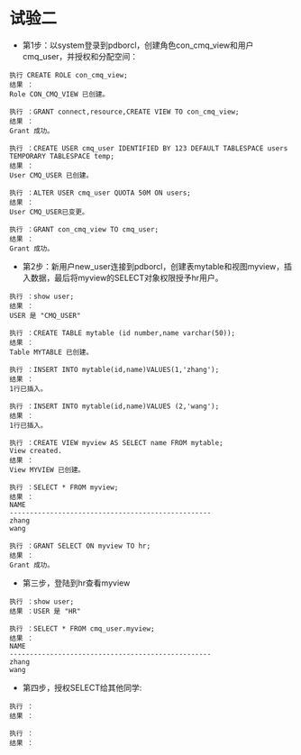 # 试验二
* 第1步：以system登录到pdborcl，创建角色con_cmq_view和用户cmq_user，并授权和分配空间：
```
执行 CREATE ROLE con_cmq_view;
结果 ：
Role CON_CMQ_VIEW 已创建。
```
```
执行 ：GRANT connect,resource,CREATE VIEW TO con_cmq_view;
结果 ：
Grant 成功。
```
```
执行 ：CREATE USER cmq_user IDENTIFIED BY 123 DEFAULT TABLESPACE users TEMPORARY TABLESPACE temp;
结果 ：
User CMQ_USER 已创建。
```

```
执行 ：ALTER USER cmq_user QUOTA 50M ON users;
结果 ：
User CMQ_USER已变更。
```

```
执行 ：GRANT con_cmq_view TO cmq_user;
结果 ：
Grant 成功。
```
* 第2步：新用户new_user连接到pdborcl，创建表mytable和视图myview，插入数据，最后将myview的SELECT对象权限授予hr用户。
```
执行 ：show user;
结果 ：
USER 是 "CMQ_USER"
```

```
执行 ：CREATE TABLE mytable (id number,name varchar(50));
结果 ：
Table MYTABLE 已创建。
```

```
执行 ：INSERT INTO mytable(id,name)VALUES(1,'zhang');
结果 ：
1行已插入。
```

```
执行 ：INSERT INTO mytable(id,name)VALUES (2,'wang');
结果 ：
1行已插入。
```

```
执行 ：CREATE VIEW myview AS SELECT name FROM mytable;
View created.
结果 ：
View MYVIEW 已创建。
```

```
执行 ：SELECT * FROM myview;
结果 ：
NAME                                              
--------------------------------------------------
zhang
wang
```

```
执行 ：GRANT SELECT ON myview TO hr;
结果 ：
Grant 成功。
```
* 第三步，登陆到hr查看myview
```
执行 ：show user;
结果 ：USER 是 "HR"

```

```
执行 ：SELECT * FROM cmq_user.myview;
结果 ：
NAME                                              
--------------------------------------------------
zhang
wang
```
* 第四步，授权SELECT给其他同学:
```
执行 ：
结果 ：

```

```
执行 ：
结果 ：

```